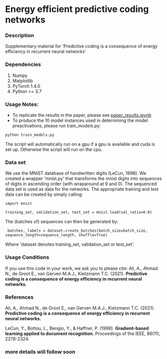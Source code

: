 # Energy efficient predictive coding networks

### Description
Supplementary material for 'Predictive coding is a consequence of energy efficiency in recurrent  neural networks'

### Dependencies
1. Numpy
2. Matplotlib
2. PyTorch 1.4.0
3. Python  >= 3.7 

### Usage Notes:
- To replicate the results in the paper, please see [paper_results.ipynb](https://github.com/KietzmannLab/EmergentPredictiveCoding/blob/master/paper_results%20.ipynb)  
- To produce the 10 model instances used in determining the model preactivations, please run train_models.py:

```python train_models.py```


The script will automatically run on a gpu if a gpu is available and cuda is set up. Otherwise the script will run on the cpu.

### Data set
We use the MNIST database of handwritten digits (LeCun, 1998). We created a wrapper 'mnist.py' that transforms the mnist digits into sequences of digits in ascending order (with wraparound at 9 and 0). The sequenced data set is used as data for the networks. The appropriate training and test data can be created by simply calling: 

```import mnist```

```training_set, validation_set, test_set = mnist.load(val_ratio=0.0)```


The (batches of) sequences can then be generated by:


``` batches, labels = dataset.create_batches(batch_size=batch_size, sequence_length=sequence_length, shuffle=True)```


Where 'dataset denotes training_set, validation_set or test_set'. 


### Usage Conditions
If you use this code in your work, we ask you to please cite:
Ali, A., Ahmad N., de Groot E., van Gerven M.A.J., Kietzmann T.C. (2021). **Predictive coding is a consequence of energy efficiency in recurrent neural networks.** 


### References
Ali, A., Ahmad N., de Groot E., van Gerven M.A.J., Kietzmann T.C. (2021). **Predictive coding is a consequence of energy efficiency in recurrent neural networks.** 

LeCun, Y., Bottou, L., Bengio, Y., & Haffner, P. (1998). **Gradient-based learning applied to document recognition.** Proceedings of the IEEE, 86(11), 2278-2324.

### more details will follow soon







